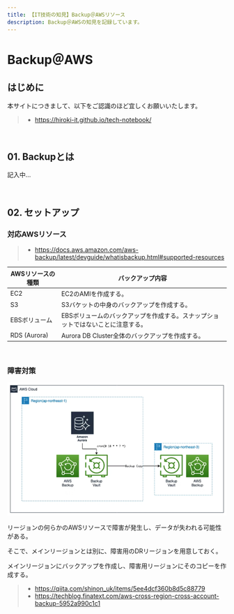 ```yaml
---
title: 【IT技術の知見】Backup＠AWSリソース
description: Backup＠AWSの知見を記録しています。
---
```


# Backup＠AWS

## はじめに

本サイトにつきまして、以下をご認識のほど宜しくお願いいたします。

> - https://hiroki-it.github.io/tech-notebook/

<br>

## 01. Backupとは

記入中...

<br>

## 02. セットアップ

### 対応AWSリソース

> - https://docs.aws.amazon.com/aws-backup/latest/devguide/whatisbackup.html#supported-resources

| AWSリソースの種類 | バックアップ内容                                                                |
| ----------------- | ------------------------------------------------------------------------------- |
| EC2               | EC2のAMIを作成する。                                                            |
| S3                | S3バケットの中身のバックアップを作成する。                                      |
| EBSボリューム     | EBSボリュームのバックアップを作成する。スナップショットではないことに注意する。 |
| RDS (Aurora)      | Aurora DB Cluster全体のバックアップを作成する。                                 |

<br>

### 障害対策

![backup_multi-region](https://raw.githubusercontent.com/hiroki-it/tech-notebook-images/master/images/backup_multi-region.png)

リージョンの何らかのAWSリソースで障害が発生し、データが失われる可能性がある。

そこで、メインリージョンとは別に、障害用のDRリージョンを用意しておく。

メインリージョンにバックアップを作成し、障害用リージョンにそのコピーを作成する。

> - https://qiita.com/shinon_uk/items/5ee4dcf360b8d5c88779
> - https://techblog.finatext.com/aws-cross-region-cross-account-backup-5952a990c1c1

<br>
